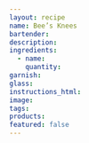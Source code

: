 ```yaml
---
layout: recipe
name: Bee’s Knees
bartender:
description:
ingredients:
  - name:
    quantity:
garnish:
glass:
instructions_html:
image:
tags:
products:
featured: false
---
```

